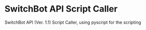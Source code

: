 # SwitchBot API Script Caller
SwitchBot API (Ver. 1.1) Script Caller, using pyscript for the scripting


